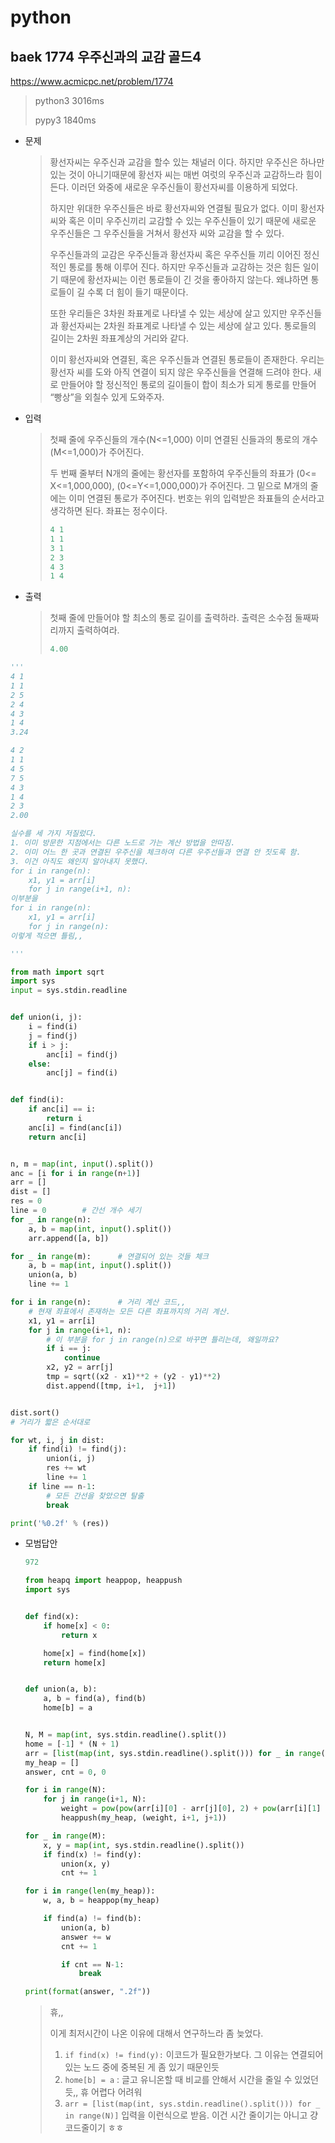 # python

## baek 1774 우주신과의 교감 골드4

https://www.acmicpc.net/problem/1774

> python3 3016ms
>
> pypy3 1840ms



* 문제

  > 황선자씨는 우주신과 교감을 할수 있는 채널러 이다. 하지만 우주신은 하나만 있는 것이 아니기때문에 황선자 씨는 매번 여럿의 우주신과 교감하느라 힘이 든다. 이러던 와중에 새로운 우주신들이 황선자씨를 이용하게 되었다.
  >
  > 하지만 위대한 우주신들은 바로 황선자씨와 연결될 필요가 없다. 이미 황선자씨와 혹은 이미 우주신끼리 교감할 수 있는 우주신들이 있기 때문에 새로운 우주신들은 그 우주신들을 거쳐서 황선자 씨와 교감을 할 수 있다.
  >
  > 우주신들과의 교감은 우주신들과 황선자씨 혹은 우주신들 끼리 이어진 정신적인 통로를 통해 이루어 진다. 하지만 우주신들과 교감하는 것은 힘든 일이기 때문에 황선자씨는 이런 통로들이 긴 것을 좋아하지 않는다. 왜냐하면 통로들이 길 수록 더 힘이 들기 때문이다.
  >
  > 또한 우리들은 3차원 좌표계로 나타낼 수 있는 세상에 살고 있지만 우주신들과 황선자씨는 2차원 좌표계로 나타낼 수 있는 세상에 살고 있다. 통로들의 길이는 2차원 좌표계상의 거리와 같다.
  >
  > 이미 황선자씨와 연결된, 혹은 우주신들과 연결된 통로들이 존재한다. 우리는 황선자 씨를 도와 아직 연결이 되지 않은 우주신들을 연결해 드려야 한다. 새로 만들어야 할 정신적인 통로의 길이들이 합이 최소가 되게 통로를 만들어 “빵상”을 외칠수 있게 도와주자.

* 입력

  > 첫째 줄에 우주신들의 개수(N<=1,000) 이미 연결된 신들과의 통로의 개수(M<=1,000)가 주어진다.
  >
  > 두 번째 줄부터 N개의 줄에는 황선자를 포함하여 우주신들의 좌표가 (0<= X<=1,000,000), (0<=Y<=1,000,000)가 주어진다. 그 밑으로 M개의 줄에는 이미 연결된 통로가 주어진다. 번호는 위의 입력받은 좌표들의 순서라고 생각하면 된다. 좌표는 정수이다.
  >
  > ```python
  > 4 1
  > 1 1
  > 3 1
  > 2 3
  > 4 3
  > 1 4
  > ```
  >
  > 

* 출력

  > 첫째 줄에 만들어야 할 최소의 통로 길이를 출력하라. 출력은 소수점 둘째짜리까지 출력하여라.
  >
  > ```python
  > 4.00
  > ```



```python
'''
4 1
1 1
2 5
2 4
4 3
1 4
3.24

4 2
1 1
4 5
7 5
4 3
1 4
2 3
2.00

실수를 세 가지 저질렀다.
1. 이미 방문한 지점에서는 다른 노드로 가는 계산 방법을 안따짐.
2. 이미 어느 한 곳과 연결된 우주신을 체크하여 다른 우주선들과 연결 안 짓도록 함.
3. 이건 아직도 왜인지 알아내지 못했다.
for i in range(n):
    x1, y1 = arr[i]
    for j in range(i+1, n):
이부분을
for i in range(n):
    x1, y1 = arr[i]
    for j in range(n):
이렇게 적으면 틀림,,

'''

from math import sqrt
import sys
input = sys.stdin.readline


def union(i, j):
    i = find(i)
    j = find(j)
    if i > j:
        anc[i] = find(j)
    else:
        anc[j] = find(i)


def find(i):
    if anc[i] == i:
        return i
    anc[i] = find(anc[i])
    return anc[i]


n, m = map(int, input().split())
anc = [i for i in range(n+1)]
arr = []
dist = []
res = 0
line = 0        # 간선 개수 세기
for _ in range(n):
    a, b = map(int, input().split())
    arr.append([a, b])

for _ in range(m):      # 연결되어 있는 것들 체크
    a, b = map(int, input().split())
    union(a, b)
    line += 1

for i in range(n):      # 거리 계산 코드,,
    # 현재 좌표에서 존재하는 모든 다른 좌표까지의 거리 계산.
    x1, y1 = arr[i]
    for j in range(i+1, n):
        # 이 부분을 for j in range(n)으로 바꾸면 틀리는데, 왜일까요?
        if i == j:
            continue
        x2, y2 = arr[j]
        tmp = sqrt((x2 - x1)**2 + (y2 - y1)**2)
        dist.append([tmp, i+1,  j+1])


dist.sort()
# 거리가 짧은 순서대로

for wt, i, j in dist:
    if find(i) != find(j):
        union(i, j)
        res += wt
        line += 1
    if line == n-1:
        # 모든 간선을 찾았으면 탈출
        break

print('%0.2f' % (res))
```

> 



* 모범답안

  ```python
  972
  
  from heapq import heappop, heappush
  import sys
  
  
  def find(x):
      if home[x] < 0:
          return x
  
      home[x] = find(home[x])
      return home[x]
  
  
  def union(a, b):
      a, b = find(a), find(b)
      home[b] = a
  
  
  N, M = map(int, sys.stdin.readline().split())
  home = [-1] * (N + 1)
  arr = [list(map(int, sys.stdin.readline().split())) for _ in range(N)]
  my_heap = []
  answer, cnt = 0, 0
  
  for i in range(N):
      for j in range(i+1, N):
          weight = pow(pow(arr[i][0] - arr[j][0], 2) + pow(arr[i][1] - arr[j][1], 2), 0.5)
          heappush(my_heap, (weight, i+1, j+1))
  
  for _ in range(M):
      x, y = map(int, sys.stdin.readline().split())
      if find(x) != find(y):
          union(x, y)
          cnt += 1
  
  for i in range(len(my_heap)):
      w, a, b = heappop(my_heap)
  
      if find(a) != find(b):
          union(a, b)
          answer += w
          cnt += 1
  
          if cnt == N-1:
              break
  
  print(format(answer, ".2f"))
  ```

  > 휴,,
  >
  > 이게 최저시간이 나온 이유에 대해서 연구하느라 좀 늦었다.
  >
  > 1. `if find(x) != find(y):` 이코드가 필요한가보다. 그 이유는 연결되어 있는 노드 중에 중복된 게 좀 있기 때문인듯
  > 2. `home[b] = a` : 글고 유니온할 때 비교를 안해서 시간을 줄일 수 있었던듯,, 휴 어렵다 어려워
  > 3. `arr = [list(map(int, sys.stdin.readline().split())) for _ in range(N)]` 입력을 이런식으로 받음. 이건 시간 줄이기는 아니고 걍 코드줄이기 ㅎㅎ

